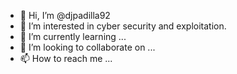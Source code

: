 - 👋 Hi, I’m @djpadilla92
- 👀 I’m interested in cyber security and exploitation.
- 🌱 I’m currently learning ...
- 💞️ I’m looking to collaborate on ...
- 📫 How to reach me ...

<!---
djpadilla92/djpadilla92 is a ✨ special ✨ repository because its `README.md` (this file) appears on your GitHub profile.
You can click the Preview link to take a look at your changes.
--->
